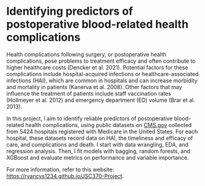# Identifying predictors of postoperative blood-related health complications

Health complications following surgery, or postoperative health complications, pose problems to treatment efficacy and often contribute to higher healthcare costs (Dencker et al. 2021). Potential factors for these complications include hospital-acquired infections or healthcare-associated infections (HAI), which are common in hospitals and can increase morbidity and mortality in patients (Kanerva et al. 2008). Other factors that may influence the treatment of patients include staff vaccination rates (Hollmeyer et al. 2012) and emergency department (ED) volume (Brar et al. 2013).

In this project, I aim to identify reliable predictors of postoperative blood-related health complications, using public datasets on [CMS.gov](https://www.cms.gov) collected from 5424 hospitals registered with Medicare in the United States. For each hospital, these datasets record data on HAI, the timeliness and efficacy of care, and complications and death. I start with data wrangling, EDA, and regression analysis. Then, I fit models with bagging, random forests, and XGBoost and evaluate metrics on performance and variable importance.

For more information, refer to this website: https://ryancys1234.github.io/JSC370-Project.
